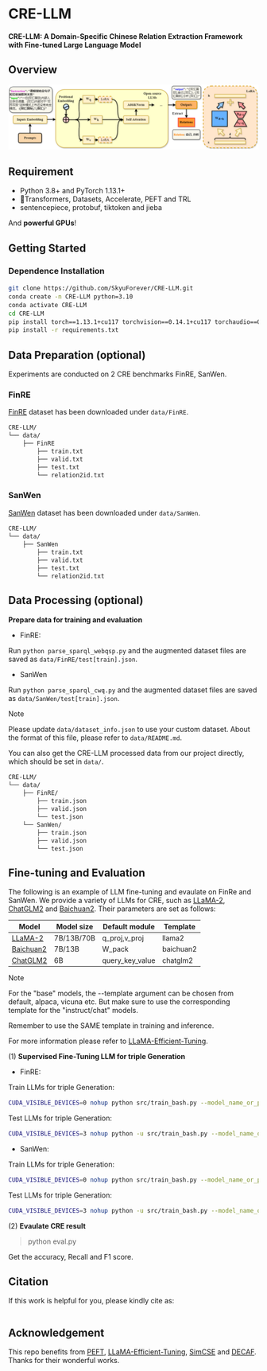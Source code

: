 # CRE-LLM
<h4 >CRE-LLM: A Domain-Specific Chinese Relation Extraction Framework with Fine-tuned Large Language Model</h4>

##  Overview 

![](./figs/Figure2.drawio.png)

## Requirement

- Python 3.8+ and PyTorch 1.13.1+
- 🤗Transformers, Datasets, Accelerate, PEFT and TRL
- sentencepiece, protobuf, tiktoken and jieba

And **powerful GPUs**!

## Getting Started

### Dependence Installation

```bash
git clone https://github.com/SkyuForever/CRE-LLM.git
conda create -n CRE-LLM python=3.10
conda activate CRE-LLM
cd CRE-LLM
pip install torch==1.13.1+cu117 torchvision==0.14.1+cu117 torchaudio==0.13.1 --extra-index-url https://download.pytorch.org/whl/cu117
pip install -r requirements.txt
```

## Data Preparation (optional)

Experiments are conducted on 2 CRE benchmarks FinRE, SanWen.

### FinRE

[FinRE](https://www.microsoft.com/en-us/research/publication/the-value-of-semantic-parse-labeling-for-knowledge-base-question-answering-2/) dataset has been downloaded under `data/FinRE`.

```
CRE-LLM/
└── data/
    ├── FinRE                  
        ├── train.txt
        ├── valid.txt      
        ├── test.txt
        └── relation2id.txt                                                           
```

### SanWen

[SanWen](https://www.dropbox.com/sh/7pkwkrfnwqhsnpo/AACuu4v3YNkhirzBOeeaHYala) dataset has been downloaded under `data/SanWen`.
```
CRE-LLM/
└── data/
    ├── SanWen                 
        ├── train.txt                   
        ├── valid.txt      
        ├── test.txt
        └── relation2id.txt                       
```

## Data Processing (optional)

**Prepare data for training and evaluation** 

- FinRE: 

Run `python parse_sparql_webqsp.py` and the augmented dataset files are saved as `data/FinRE/test[train].json`. 

- SanWen 

Run `python parse_sparql_cwq.py` and the augmented dataset files are saved as `data/SanWen/test[train].json`.

> [!NOTE]
> Please update `data/dataset_info.json` to use your custom dataset. About the format of this file, please refer to `data/README.md`.
>
> You can also get the CRE-LLM processed data from our project directly, which should be set in `data/`.
```
CRE-LLM/
└── data/
    ├── FinRE/                 
        ├── train.json    
        ├── valid.json
        └── test.json  
    └── SanWen/                 
        ├── train.json    
        ├── valid.json
        └── test.json                                               
```

## Fine-tuning and Evaluation

The following is an example of LLM fine-tuning and evaulate on FinRe and SanWen. We provide a variety of LLMs for CRE, such as [LLaMA-2](https://huggingface.co/meta-llama), [ChatGLM2](https://github.com/THUDM/ChatGLM2-6B) and [Baichuan2](https://github.com/baichuan-inc/Baichuan2). Their parameters are set as follows:

| Model                                                    | Model size                  | Default module    | Template  |
| -------------------------------------------------------- | --------------------------- | ----------------- | --------- |
| [LLaMA-2](https://huggingface.co/meta-llama)             | 7B/13B/70B                  | q_proj,v_proj     | llama2    |
| [Baichuan2](https://github.com/baichuan-inc/Baichuan2)   | 7B/13B                      | W_pack            | baichuan2 |
| [ChatGLM2](https://github.com/THUDM/ChatGLM2-6B)         | 6B                          | query_key_value   | chatglm2  |

> [!NOTE]
> For the "base" models, the --template argument can be chosen from default, alpaca, vicuna etc. But make sure to use the corresponding template for the "instruct/chat" models.
>
> Remember to use the SAME template in training and inference.
>
> For more information please refer to [LLaMA-Efficient-Tuning](https://github.com/hiyouga/LLaMA-Efficient-Tuning).

(1) **Supervised Fine-Tuning LLM for triple Generation**

- FinRE: 

Train LLMs for triple Generation:

```bash
CUDA_VISIBLE_DEVICES=0 nohup python src/train_bash.py --model_name_or_path path_to_model --stage sft --do_train --dataset FinRE --template default --finetuning_type lora --lora_target q_proj,v_proj --output_dir path_to_sft_checkpoint --overwrite_cache --per_device_train_batch_size 4 --gradient_accumulation_steps 4 --lr_scheduler_type cosine --logging_steps 10 --save_steps 1000 --learning_rate 5e-5 --num_train_epochs 5 --plot_loss --fp16 >> FinRE_train.txt 2>&1 &
```

Test LLMs for triple Generation:
```bash
CUDA_VISIBLE_DEVICES=3 nohup python -u src/train_bash.py --model_name_or_path path_to_model --stage sft --dataset FinRE --do_predict --template default --finetuning_type lora --checkpoint_dir path_to_checkpoint --output_dir path_to_predict_result --per_device_eval_batch_size 8 --max_samples 100 --predict_with_generate >> FinRE_test.txt 2>&1 &
```

- SanWen:

Train LLMs for triple Generation:

```bash
CUDA_VISIBLE_DEVICES=0 nohup python src/train_bash.py --model_name_or_path path_to_model --stage sft --do_train --dataset SanWen --template default --finetuning_type lora --lora_target q_proj,v_proj --output_dir path_to_sft_checkpoint --overwrite_cache --per_device_train_batch_size 4 --gradient_accumulation_steps 4 --lr_scheduler_type cosine --logging_steps 10 --save_steps 1000 --learning_rate 5e-4 --num_train_epochs 10 --plot_loss --fp16 >> SanWen_train.txt 2>&1 &
```

Test LLMs for triple Generation:
```bash
CUDA_VISIBLE_DEVICES=3 nohup python -u src/train_bash.py --model_name_or_path path_to_model --stage sft --dataset SanWen --do_predict --template default --finetuning_type lora --checkpoint_dir path_to_checkpoint --output_dir path_to_predict_result --per_device_eval_batch_size 8 --max_samples 100 --predict_with_generate >> SanWen_test.txt 2>&1 &
```

(2) **Evaulate CRE result**

> python eval.py

Get the accuracy, Recall and F1 score.

## Citation

If this work is helpful for you, please kindly cite as:

```bibtex

```

## Acknowledgement

This repo benefits from [PEFT](https://github.com/huggingface/peft), [LLaMA-Efficient-Tuning](https://github.com/hiyouga/LLaMA-Efficient-Tuning), [SimCSE](https://github.com/princeton-nlp/SimCSE) and [DECAF](https://github.com/awslabs/decode-answer-logical-form). Thanks for their wonderful works.

